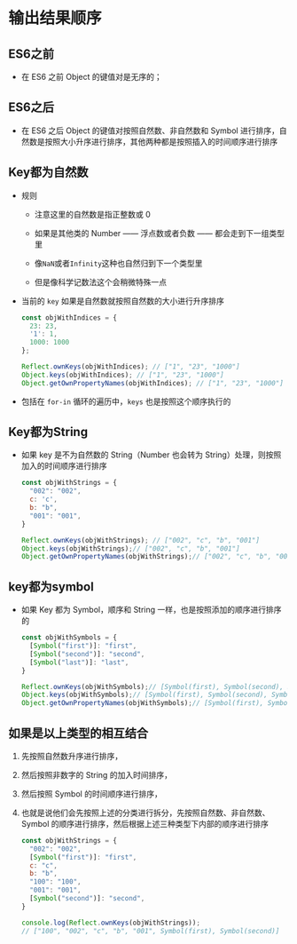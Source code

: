 # 输出结果顺序

## ES6之前

- 在 ES6 之前 Object 的键值对是无序的；

## ES6之后

- 在 ES6 之后 Object 的键值对按照自然数、非自然数和 Symbol 进行排序，自然数是按照大小升序进行排序，其他两种都是按照插入的时间顺序进行排序

## Key都为自然数

- 规则

  - 注意这里的自然数是指正整数或 0

  - 如果是其他类的 Number —— 浮点数或者负数 —— 都会走到下一组类型里

  - 像`NaN`或者`Infinity`这种也自然归到下一个类型里

  - 但是像科学记数法这个会稍微特殊一点

- 当前的 `key` 如果是自然数就按照自然数的大小进行升序排序

    ```js
    const objWithIndices = {
      23: 23,
      '1': 1,
      1000: 1000
    };

    Reflect.ownKeys(objWithIndices); // ["1", "23", "1000"]
    Object.keys(objWithIndices); // ["1", "23", "1000"]
    Object.getOwnPropertyNames(objWithIndices); // ["1", "23", "1000"]
    ```

- 包括在 `for-in` 循环的遍历中，`keys` 也是按照这个顺序执行的

## Key都为String

- 如果 key 是不为自然数的 String（Number 也会转为 String）处理，则按照加入的时间顺序进行排序

    ```js
    const objWithStrings = {
      "002": "002",
      c: 'c',
      b: "b",
      "001": "001",
    }

    Reflect.ownKeys(objWithStrings); // ["002", "c", "b", "001"]
    Object.keys(objWithStrings);// ["002", "c", "b", "001"]
    Object.getOwnPropertyNames(objWithStrings);// ["002", "c", "b", "001"]
    ```

## key都为symbol

- 如果 Key 都为 Symbol，顺序和 String 一样，也是按照添加的顺序进行排序的

    ```js
    const objWithSymbols = {
      [Symbol("first")]: "first",
      [Symbol("second")]: "second",
      [Symbol("last")]: "last",
    }

    Reflect.ownKeys(objWithSymbols);// [Symbol(first), Symbol(second), Symbol(last)]
    Object.keys(objWithSymbols);// [Symbol(first), Symbol(second), Symbol(last)]
    Object.getOwnPropertyNames(objWithSymbols);// [Symbol(first), Symbol(second), Symbol(last)]
    ```

## 如果是以上类型的相互结合

1. 先按照自然数升序进行排序，

2. 然后按照非数字的 String 的加入时间排序，

3. 然后按照 Symbol 的时间顺序进行排序，

4. 也就是说他们会先按照上述的分类进行拆分，先按照自然数、非自然数、Symbol 的顺序进行排序，然后根据上述三种类型下内部的顺序进行排序

    ```js
    const objWithStrings = {
      "002": "002",
      [Symbol("first")]: "first",
      c: "c",
      b: "b",
      "100": "100",
      "001": "001",
      [Symbol("second")]: "second",
    }

    console.log(Reflect.ownKeys(objWithStrings));
    // ["100", "002", "c", "b", "001", Symbol(first), Symbol(second)]
    ```
